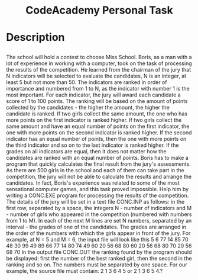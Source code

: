# <p align="center"> CodeAcademy Personal Task <p>
# <p align="left"> Description
The school will hold a contest to choose Miss School. Boris, as a man with a lot of experience in working with a computer, took on the task of processing the results of the competition. He learned from the chairman of the jury that N indicators will be selected to evaluate the candidates, N is an integer, at least 5 but not more than 50. The indicators are ranked in order of importance and numbered from 1 to N, as the indicator with number 1 is the most important. For each indicator, the jury will award each candidate a score of 1 to 100 points. The ranking will be based on the amount of points collected by the candidates - the higher the amount, the higher the candidate is ranked. If two girls collect the same amount, the one who has more points on the first indicator is ranked higher. If two girls collect the same amount and have an equal number of points on the first indicator, the one with more points on the second indicator is ranked higher. If the second indicator has an equal number of points, then the one with more points on the third indicator and so on to the last indicator is ranked higher. If the grades on all indicators are equal, then it does not matter how the candidates are ranked with an equal number of points.
Boris has to make a program that quickly calculates the final result from the jury's assessments. As there are 500 girls in the school and each of them can take part in the competition, the jury will not be able to calculate the results and arrange the candidates. In fact, Boris's experience was related to some of the most sensational computer games, and this task proved impossible.
Help him by writing a CONC.EXE program for processing the results of the competition.
The details of the jury will be set in a text file CONC.INP as follows:
in the first row, separated by a space, the integers N - number of indicators and M - number of girls who appeared in the competition (numbered with numbers from 1 to M). In each of the next M lines are set N numbers, separated by an interval - the grades of one of the candidates. The grades are arranged in the order of the numbers with which the girls appear in front of the jury.
For example, at N = 5 and M = 6, the input file will look like this
5 6
77 14 85 70 48
30 99 49 89 66
77 14 80 74 49
60 20 56 68 80
60 20 56 68 80
70 20 56 68 70
In the output file CONC.OUT the ranking found by the program should be displayed: first the number of the best ranked girl, then the second in the ranking and so on. The numbers must be separated by one space. For our example, the source file must contain:
2 1 3 6 4 5 or 2 1 3 6 5 4.? <p>
